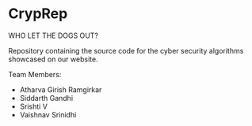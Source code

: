 # CrypRep
WHO LET THE DOGS OUT?

Repository containing the source code for the cyber security algorithms showcased on our website.

Team Members:
- Atharva Girish Ramgirkar
- Siddarth Gandhi
- Srishti V
- Vaishnav Srinidhi
